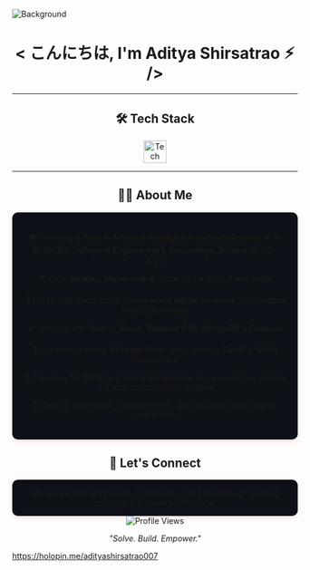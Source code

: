 ![Background](https://github-production-user-asset-6210df.s3.amazonaws.com/99045557/338309312-18b4c261-0a1f-46ed-ac3d-8a9ca36f8f97.gif?X-Amz-Algorithm=AWS4-HMAC-SHA256&X-Amz-Credential=AKIAVCODYLSA53PQK4ZA%2F20250626%2Fus-east-1%2Fs3%2Faws4_request&X-Amz-Date=20250626T153417Z&X-Amz-Expires=300&X-Amz-Signature=ec375dff538fcc3e7d7c10a959b18e6b3f13552a1cedce12769f71d9310e80a2&X-Amz-SignedHeaders=host)
<h1 align="center">< こんにちは, I'm Aditya Shirsatrao ⚡︎ /></h1>

---

<div align="center">
  <h2>🛠️ Tech Stack</h2>
  <p>
    <img src="https://skillicons.dev/icons?i=javascript,react,redux,nodejs,express,mongodb,html,css,tailwind,bootstrap,python,mysql,appwrite,github" height="40" alt="Tech Stack Icons"/>
  </p>
</div>

---
<div align="center">
  <h2>🧑‍💻 About Me</h2>
  <div style="background: #0D1117; padding: 20px; border-radius: 10px; box-shadow: 0 4px 8px rgba(255, 107, 107, 0.2); max-width: 800px; margin: 0 auto;">
    <ul style="list-style-type: none; padding-left: 0;">
      <li style="margin-bottom: 15px;">🎓 Pursuing <b>B.Tech in Artificial Intelligence and Data Science</b> at <b>N. K. Orchid College of Engineering & Technology, Solapur</b> (2023–2027)</li>
      <li style="margin-bottom: 15px;">🌏 From <b>Solapur, Maharashtra</b>, currently based in <b>Pune, India</b></li>
      <li style="margin-bottom: 15px;">🚀 Passionate about building <b>real-world digital solutions</b> with modern web technologies</li>
      <li style="margin-bottom: 15px;">🛠️ Working with <b>Next.js, React, Tailwind CSS, MongoDB</b> & <b>Firebase</b></li>
      <li style="margin-bottom: 15px;">🌱 Currently learning <b>AI integrations</b> and exploring <b>GenAI + Web3</b> possibilities</li>
      <li style="margin-bottom: 15px;">🗾 Preparing for <b>GATE</b> and learning <b>Japanese</b> to pursue higher studies and tech opportunities in Japan</li>
      <li style="margin-bottom: 15px;">🤝 Open to internships, collaborations, and impactful open-source contributions</li>
    </ul>
  </div>
</div>

<div align="center">
  <h2>💬 Let's Connect</h2>
  <p style="background: #0D1117; padding: 15px; border-radius: 10px; box-shadow: 0 4px 8px rgba(255, 107, 107, 0.2); max-width: 800px; margin: 0 auto;">
    Always excited to innovate, collaborate, and grow through building solutions that make a difference.
  </p>
  <img src="https://komarev.com/ghpvc/?username=adityashirsatrao007&label=Profile%20views&color=FF6B6B&style=flat" alt="Profile Views" />
</div>

<div align="center">
  <p><i>"Solve. Build. Empower."</i></p>
</div>

https://holopin.me/adityashirsatrao007
